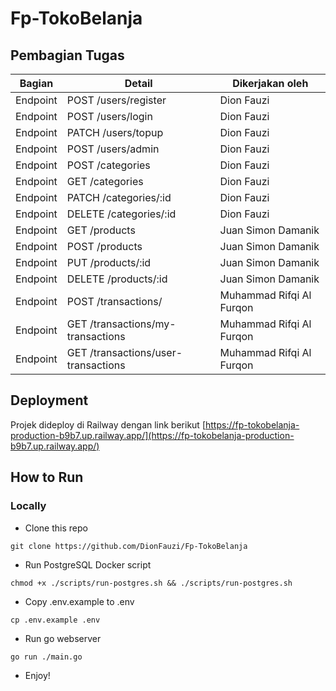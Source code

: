 ﻿# Fp-TokoBelanja


## Pembagian Tugas

| Bagian     | Detail             | Dikerjakan oleh          |
|------------|--------------------|--------------------------|
| Endpoint   | POST /users/register        | Dion Fauzi |
| Endpoint   | POST /users/login        | Dion Fauzi |
| Endpoint   | PATCH /users/topup        | Dion Fauzi |
| Endpoint   | POST /users/admin        | Dion Fauzi |
| Endpoint   | POST /categories        | Dion Fauzi |
| Endpoint   | GET /categories        | Dion Fauzi |
| Endpoint   | PATCH /categories/:id        | Dion Fauzi |
| Endpoint   | DELETE /categories/:id        | Dion Fauzi |
| Endpoint   | GET /products        | Juan Simon Damanik |
| Endpoint   | POST /products       | Juan Simon Damanik |
| Endpoint   | PUT /products/:id    | Juan Simon Damanik |
| Endpoint   | DELETE /products/:id | Juan Simon Damanik |
| Endpoint   | POST /transactions/        | Muhammad Rifqi Al Furqon |
| Endpoint   | GET /transactions/my-transactions       | Muhammad Rifqi Al Furqon |
| Endpoint   | GET /transactions/user-transactions    | Muhammad Rifqi Al Furqon|



## Deployment
Projek dideploy di Railway dengan link berikut [https://fp-tokobelanja-production-b9b7.up.railway.app/](https://fp-tokobelanja-production-b9b7.up.railway.app/)

## How to Run
### Locally
- Clone this repo
```
git clone https://github.com/DionFauzi/Fp-TokoBelanja
```
- Run PostgreSQL Docker script
```
chmod +x ./scripts/run-postgres.sh && ./scripts/run-postgres.sh
```
- Copy .env.example to .env
```
cp .env.example .env
```
- Run go webserver
```
go run ./main.go
```
- Enjoy!

